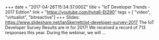 +++
date = "2017-04-26T15:34:37.000Z"
title = "IoT Developer Trends - 2017 Edition"
link = "https://youtube.com/hytq6-Et290"
tags = [ "video", "virtualiot", "bitreactive"]
+++
Slides: https://www.slideshare.net/IanSkerrett/iot-developer-survey-2017
The IoT Developer Survey Results are in for 2017! We received a record of 713 responses this year. During the webinar, we will …